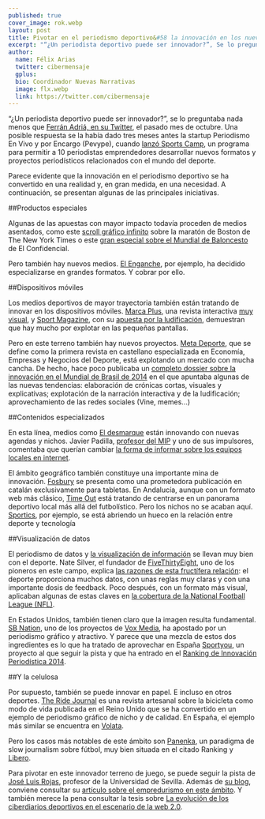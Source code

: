 ```yaml
---
published: true
cover_image: rok.webp
layout: post
title: Pivotar en el periodismo deportivo&#58 la innovación en los nuevos terrenos de juego
excerpt: "“¿Un periodista deportivo puede ser innovador?”, Se lo preguntaba nada menos que Ferrán Adriá, en su Twitter, el pasado mes de octubre. Una posible respuestas se la había dado tres meses antes la startup Periodismo En Vivo y por Encargo (Pevype), cuando lanzó Sports Camp, un programa para permitir a 10 periodistas emprendedores desarrollar nuevos formatos y proyectos periodísticos relacionados con el mundo del deporte."
author:
  name: Félix Arias
  twitter: cibermensaje
  gplus:  
  bio: Coordinador Nuevas Narrativas
  image: flx.webp
  link: https://twitter.com/cibermensaje
---
```

“¿Un periodista deportivo puede ser innovador?”, se lo preguntaba nada menos que [Ferrán Adriá, en su Twitter](https://twitter.com/ferranadria/status/522338247016730624), el pasado mes de octubre. Una posible respuesta se la había dado tres meses antes la startup Periodismo En Vivo y por Encargo (Pevype), cuando [lanzó Sports Camp](http://www.efeemprende.com/noticia/pevype-busca-10-empreriodistas-para-desarrollar-formatos-de-periodismo-deportivo/), un programa para permitir a 10 periodistas emprendedores desarrollar nuevos formatos y proyectos periodísticos relacionados con el mundo del deporte.

Parece evidente que la innovación en el periodismo deportivo se ha convertido en una realidad y, en gran medida, en una necesidad. A continuación, se presentan algunas de las principales iniciativas.

##Productos especiales

Algunas de las apuestas con mayor impacto todavía proceden de medios asentados, como  este [scroll gráfico infinito](http://www.nytimes.com/interactive/2014/10/28/sports/marathon-videos.html?hp&action=click&pgtype=Homepage&module=photo-spot-region&region=top-news&WT.nav=top-news&_r=5) sobre la maratón de Boston de The New York Times o este [gran especial sobre el Mundial de Baloncesto](http://www.elconfidencial.com/especial/deportes/baloncesto/mundial-de-baloncesto/mundial-de-baloncesto-espana-2014-el-confidencial-lab_2/) de El Confidencial.

Pero también hay nuevos medios. [El Enganche](http://www.elenganche.es/), por ejemplo, ha decidido especializarse en grandes formatos. Y cobrar por ello. 

##Dispositivos móviles

Los medios deportivos de mayor trayectoria también están tratando de innovar en los dispositivos móviles. [Marca Plus](http://www.marca.com/marcaplus/), una revista interactiva [muy visual](http://periodismodeportivodecalidad.blogspot.com.es/2015/01/marca-plus-y-el-futuro-de-un-periodismo.html), y [Sport Magazine](https://play.google.com/store/apps/details?id=es.sport.magazine), con su [apuesta por la ludificación](http://periodismodeportivodecalidad.blogspot.com.es/2015/01/sport-magazine-una-apuesta-por-el.html), demuestran que hay mucho por explotar en las pequeñas pantallas.

Pero en este terreno también hay nuevos proyectos. [Meta Deporte](http://metadeporte.com/), que se define como la primera revista en castellano especializada en Economía, Empresas y Negocios del Deporte, está explotando un mercado con mucha cancha. De hecho, hace poco publicaba un [completo dossier sobre la innovación en el Mundial de Brasil de 2014](http://metadeporte.com/dossier-innovacion-periodistica-en-el-mundial-de-brasil-2014/) en el que apuntaba algunas de las nuevas tendencias: elaboración de crónicas cortas, visuales y explicativas; explotación de la narración interactiva y de la ludificación; aprovechamiento de las redes sociales (Vine, memes…)

##Contenidos especializados

En esta línea, medios como [El desmarque](http://www.eldesmarque.com/) están innovando con nuevas agendas y nichos. Javier Padilla, [profesor del MIP](http://mip.umh.es/profesores.html) y uno de sus impulsores, comentaba que querían cambiar [la forma de informar sobre los equipos locales en internet](http://periodismodeportivodecalidad.blogspot.co.uk/2015/02/javier-padilla-creamos-el-desmarque.html).

El ámbito geográfico también constituye una importante mina de innovación. [Fosbury](http://fosbury.cat/#!menu) se presenta como una prometedora publicación en catalán exclusivamente para tabletas. En Andalucía, aunque con un formato web más clásico, [Time Out](http://www.timeoutmagazine.es/) está tratando de centrarse en un panorama deportivo local más allá del futbolístico. Pero los nichos no se acaban aquí. [Sportics](http://sportics.es/), por ejemplo, se está abriendo un hueco en la relación entre deporte y tecnología
 
##Visualización de datos

El periodismo de datos y [la visualización de información](http://mip.umh.es/blog/2014/05/08/recursos_datos_cinco/) se llevan muy bien con el deporte. Nate Silver, el fundador de [FiveThirtyEight](http://fivethirtyeight.com/), uno de los pioneros en este campo, explica [las razones de esta fructífera relación](http://fivethirtyeight.com/features/rich-data-poor-data/): el deporte proporciona muchos datos, con unas reglas muy claras y con una importante dosis de feedback. Poco después, con un formato más visual, aplicaban algunas de estas claves en [la cobertura de la National Football League (NFL)](http://fivethirtyeight.com/features/madden/).

En Estados Unidos, también tienen claro que la imagen resulta fundamental. [SB Nation]( http://www.sbnation.com/), uno de los proyectos de [Vox Media](http://www.voxmedia.com/), ha apostado por un periodismo gráfico y atractivo. Y parece que una mezcla de estos dos ingredientes es lo que ha tratado de aprovechar en España [Sportyou](http://www.sportyou.es/), un proyecto al que seguir la pista y que ha entrado en el [Ranking de Innovación Periodística 2014](http://mip.umh.es/ranking/).


##Y la celulosa

Por supuesto, también se puede innovar en papel. E incluso en otros deportes. [The Ride Journal](http://periodismodeportivodecalidad.blogspot.co.uk/2015/02/the-ride-journal-una-revista-artesanal.html) es una revista artesanal sobre la bicicleta como modo de vida publicada en el Reino Unido que se ha convertido en un ejemplo de periodismo gráfico de nicho y de calidad. En España, el ejemplo más similar se encuentra en [Volata](http://volatamag.cc/revista/).

Pero los casos más notables de este ámbito son [Panenka](http://www.panenka.org/), un paradigma de slow journalism sobre fútbol, muy bien situada en el citado Ranking y [Libero](http://shop.revistalibero.com/).

Para pivotar en este innovador terreno de juego, se puede seguir la pista de [José Luis Rojas](https://twitter.com/rojastorrijos), profesor de la Universidad de Sevilla. Además de [su blog](http://periodismodeportivodecalidad.blogspot.co.uk/), conviene consultar su [artículo sobre el empredurismo en este ámbito](http://www.revistalatinacs.org/070/paper/1035-UC/05es.html). Y también merece la pena consultar la tesis sobre [La evolución de los ciberdiarios deportivos en el escenario de la web 2.0](http://www.tdx.cesca.es/bitstream/handle/10803/285106/cfl1de1.pdf?sequence=1).
